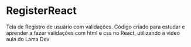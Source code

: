 # RegisterReact
 Tela de Registro de usuário com validações.
 Código criado para estudar e aprender a fazer validações com html e css no React, utilizando a video aula do Lama Dev
